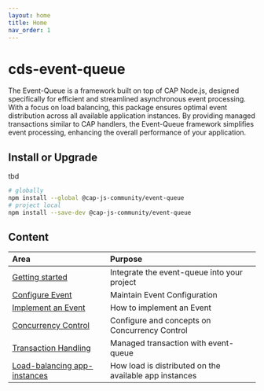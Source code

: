 ```yaml
---
layout: home
title: Home
nav_order: 1
---
```


# cds-event-queue

The Event-Queue is a framework built on top of CAP Node.js, designed specifically for efficient and
streamlined asynchronous event processing. With a focus on load balancing, this package ensures optimal
event distribution across all available application instances. By providing managed transactions similar to CAP
handlers,
the Event-Queue framework simplifies event processing, enhancing the overall performance of your application.

## Install or Upgrade

tbd

```bash
# globally
npm install --global @cap-js-community/event-queue
# project local
npm install --save-dev @cap-js-community/event-queue
```

## Content

| Area                                  | Purpose                                                | 
|:--------------------------------------|:-------------------------------------------------------|
| [Getting started](setup)              | Integrate the event-queue into your project            |
| [Configure Event](configure-event)    | Maintain Event Configuration                           |
| [Implement an Event](configure-event) | How to implement an Event                              |
| [Concurrency Control](setup)          | Configure and concepts on Concurrency Control          |
| [Transaction Handling](setup)         | Managed transaction with event-queue                   |
| [Load-balancing app-instances](setup) | How load is distributed on the available app instances |

